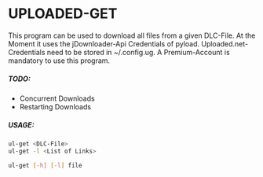 # UPLOADED-GET

This program can be used to download all files from a given DLC-File. At the Moment it uses the jDownloader-Api Credentials of pyload. Uploaded.net-Credentials need to be stored in ~/.config.ug. A Premium-Account is mandatory to use this program.

##### TODO:

* Concurrent Downloads
* Restarting Downloads

##### USAGE:

```Bash
ul-get <DLC-File>
ul-get -l <List of Links>

ul-get [-h] [-l] file
```

